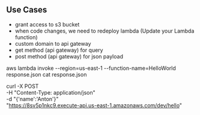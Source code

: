 
## Use Cases

- grant access to s3 bucket
- when code changes, we need to redeploy lambda (Update your Lambda function)
- custom domain to api gateway
- get method (api gateway) for query
- post method (api gateway) for json payload








aws lambda invoke --region=us-east-1 --function-name=HelloWorld response.json
cat response.json

curl -X POST \
-H "Content-Type: application/json" \
-d "{'name':'Anton'}" \
"https://8sv5p1nkc9.execute-api.us-east-1.amazonaws.com/dev/hello"
